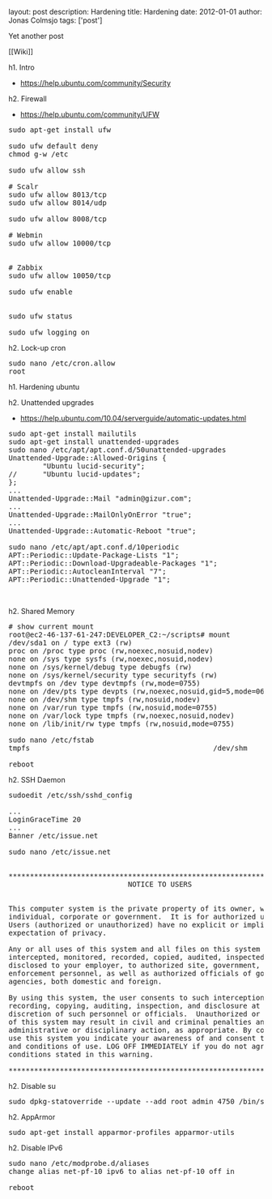 layout: post
description: Hardening
title: Hardening
date: 2012-01-01
author: Jonas Colmsjo
tags: ['post']

Yet another post





[[Wiki]]

h1. Intro

* https://help.ubuntu.com/community/Security


h2. Firewall

* https://help.ubuntu.com/community/UFW

<pre>
sudo apt-get install ufw

sudo ufw default deny
chmod g-w /etc

sudo ufw allow ssh

# Scalr
sudo ufw allow 8013/tcp
sudo ufw allow 8014/udp

sudo ufw allow 8008/tcp

# Webmin
sudo ufw allow 10000/tcp


# Zabbix
sudo ufw allow 10050/tcp

sudo ufw enable


sudo ufw status

sudo ufw logging on
</pre>


h2. Lock-up cron

<pre>
sudo nano /etc/cron.allow
root
</pre>

h1. Hardening ubuntu

h2. Unattended upgrades

* https://help.ubuntu.com/10.04/serverguide/automatic-updates.html

<pre>
sudo apt-get install mailutils
sudo apt-get install unattended-upgrades
sudo nano /etc/apt/apt.conf.d/50unattended-upgrades 
Unattended-Upgrade::Allowed-Origins {
        "Ubuntu lucid-security";
//      "Ubuntu lucid-updates";
};
...
Unattended-Upgrade::Mail "admin@gizur.com";
...
Unattended-Upgrade::MailOnlyOnError "true";
...
Unattended-Upgrade::Automatic-Reboot "true";

sudo nano /etc/apt/apt.conf.d/10periodic
APT::Periodic::Update-Package-Lists "1";
APT::Periodic::Download-Upgradeable-Packages "1";
APT::Periodic::AutocleanInterval "7";
APT::Periodic::Unattended-Upgrade "1";


</pre>

h2. Shared Memory

<pre>
# show current mount
root@ec2-46-137-61-247:DEVELOPER_C2:~/scripts# mount
/dev/sda1 on / type ext3 (rw)
proc on /proc type proc (rw,noexec,nosuid,nodev)
none on /sys type sysfs (rw,noexec,nosuid,nodev)
none on /sys/kernel/debug type debugfs (rw)
none on /sys/kernel/security type securityfs (rw)
devtmpfs on /dev type devtmpfs (rw,mode=0755)
none on /dev/pts type devpts (rw,noexec,nosuid,gid=5,mode=0620)
none on /dev/shm type tmpfs (rw,nosuid,nodev)
none on /var/run type tmpfs (rw,nosuid,mode=0755)
none on /var/lock type tmpfs (rw,noexec,nosuid,nodev)
none on /lib/init/rw type tmpfs (rw,nosuid,mode=0755)

sudo nano /etc/fstab
tmpfs                                           /dev/shm     tmpfs     defaults,ro     0     0

reboot
</pre>


h2. SSH Daemon


<pre>
sudoedit /etc/ssh/sshd_config

...
LoginGraceTime 20
...
Banner /etc/issue.net

sudo nano /etc/issue.net


***************************************************************************
                            NOTICE TO USERS


This computer system is the private property of its owner, whether
individual, corporate or government.  It is for authorized use only.
Users (authorized or unauthorized) have no explicit or implicit
expectation of privacy.

Any or all uses of this system and all files on this system may be
intercepted, monitored, recorded, copied, audited, inspected, and
disclosed to your employer, to authorized site, government, and law
enforcement personnel, as well as authorized officials of government
agencies, both domestic and foreign.

By using this system, the user consents to such interception, monitoring,
recording, copying, auditing, inspection, and disclosure at the
discretion of such personnel or officials.  Unauthorized or improper use
of this system may result in civil and criminal penalties and
administrative or disciplinary action, as appropriate. By continuing to
use this system you indicate your awareness of and consent to these terms
and conditions of use. LOG OFF IMMEDIATELY if you do not agree to the
conditions stated in this warning.

****************************************************************************
</pre>


h2. Disable su


<pre>
sudo dpkg-statoverride --update --add root admin 4750 /bin/su
</pre>




h2. AppArmor

<pre>
sudo apt-get install apparmor-profiles apparmor-utils
</pre>



h2. Disable IPv6


<pre>
sudo nano /etc/modprobe.d/aliases
change alias net-pf-10 ipv6 to alias net-pf-10 off in 

reboot
</pre>
